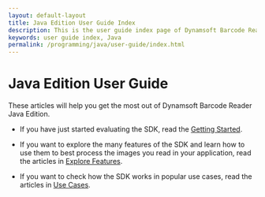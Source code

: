 ```yaml
---
layout: default-layout
title: Java Edition User Guide Index
description: This is the user guide index page of Dynamsoft Barcode Reader Java Edition.
keywords: user guide index, Java
permalink: /programming/java/user-guide/index.html
---
```


# Java Edition User Guide

These articles will help you get the most out of Dynamsoft Barcode Reader Java Edition.

* If you have just started evaluating the SDK, read the [Getting Started]({{site.dbr_java}}user-guide.html).

* If you want to explore the many features of the SDK and learn how to use them to best process the images you read in your application, read the articles in [Explore Features]({{site.dbr_java}}user-guide/explore-features/index.html).

* If you want to check how the SDK works in popular use cases, read the articles in [Use Cases]({{site.dbr_java}}user-guide/use-cases/index.html).

